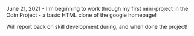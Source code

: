 June 21, 2021 - I'm beginning to work through my first mini-project in the Odin Project - a basic HTML clone of the google homepage!  

Will report back on skill development during, and when done the project!